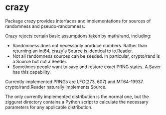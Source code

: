 # crazy

Package crazy provides interfaces and implementations for sources of randomness
and pseudo-randomness.

Crazy rejects certain basic assumptions taken by math/rand, including:

- Randomness does not necessarily produce numbers. Rather than returning an
  int64, crazy's Source is identical to io.Reader.
- Not all randomness sources can be seeded. In particular, crypto/rand is a
  Source but not a Seeder.
- Sometimes people want to save and restore exact PRNG states. A Saver has
  this capability.

Currently implemented PRNGs are LFG(273, 607) and MT64-19937.
crypto/rand.Reader naturally implements Source.

The only currently implemented distribution is the normal one, but the ziggurat
directory contains a Python script to calculate the necessary parameters for
any applicable distribution.